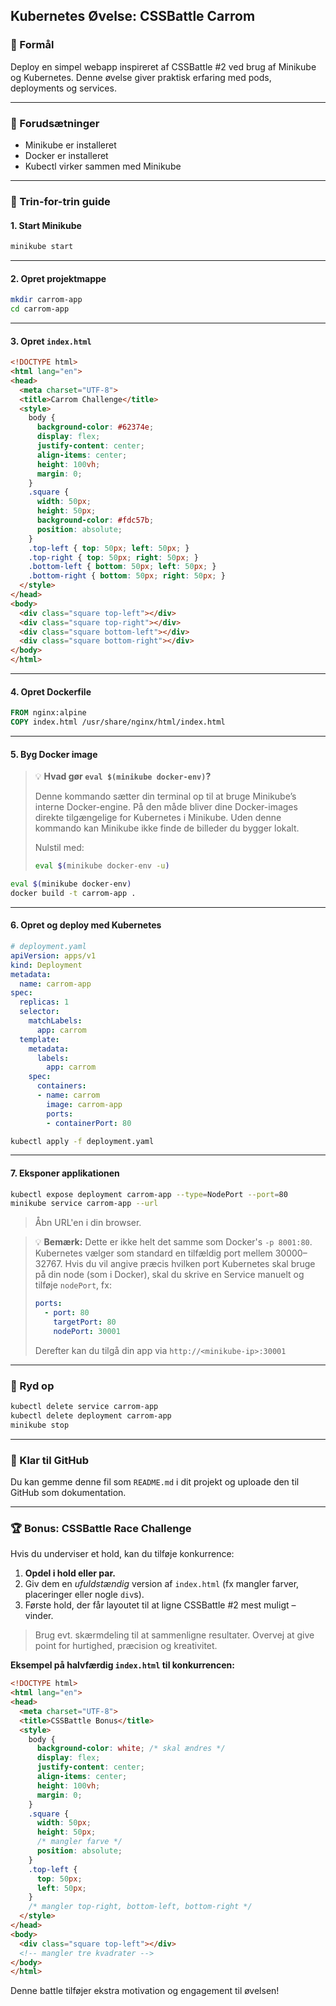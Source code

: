 ## Kubernetes Øvelse: CSSBattle Carrom

### 🌟 Formål

Deploy en simpel webapp inspireret af CSSBattle #2 ved brug af Minikube og Kubernetes. 
Denne øvelse giver praktisk erfaring med pods, deployments og services.

---

### 🔧 Forudsætninger

- Minikube er installeret
- Docker er installeret
- Kubectl virker sammen med Minikube

---

### 🔧 Trin-for-trin guide

#### 1. Start Minikube
```bash
minikube start
```

---

#### 2. Opret projektmappe
```bash
mkdir carrom-app
cd carrom-app
```

---

#### 3. Opret `index.html`
```html
<!DOCTYPE html>
<html lang="en">
<head>
  <meta charset="UTF-8">
  <title>Carrom Challenge</title>
  <style>
    body {
      background-color: #62374e;
      display: flex;
      justify-content: center;
      align-items: center;
      height: 100vh;
      margin: 0;
    }
    .square {
      width: 50px;
      height: 50px;
      background-color: #fdc57b;
      position: absolute;
    }
    .top-left { top: 50px; left: 50px; }
    .top-right { top: 50px; right: 50px; }
    .bottom-left { bottom: 50px; left: 50px; }
    .bottom-right { bottom: 50px; right: 50px; }
  </style>
</head>
<body>
  <div class="square top-left"></div>
  <div class="square top-right"></div>
  <div class="square bottom-left"></div>
  <div class="square bottom-right"></div>
</body>
</html>
```

---

#### 4. Opret Dockerfile
```Dockerfile
FROM nginx:alpine
COPY index.html /usr/share/nginx/html/index.html
```

---

#### 5. Byg Docker image

> 💡 **Hvad gør `eval $(minikube docker-env)`?**
>
> Denne kommando sætter din terminal op til at bruge Minikube’s interne Docker-engine. På den måde bliver dine Docker-images direkte tilgængelige for Kubernetes i Minikube. Uden denne kommando kan Minikube ikke finde de billeder du bygger lokalt.
>
> Nulstil med:
> ```bash
> eval $(minikube docker-env -u)
> ```

```bash
eval $(minikube docker-env)
docker build -t carrom-app .
```

---

#### 6. Opret og deploy med Kubernetes
```yaml
# deployment.yaml
apiVersion: apps/v1
kind: Deployment
metadata:
  name: carrom-app
spec:
  replicas: 1
  selector:
    matchLabels:
      app: carrom
  template:
    metadata:
      labels:
        app: carrom
    spec:
      containers:
      - name: carrom
        image: carrom-app
        ports:
        - containerPort: 80
```

```bash
kubectl apply -f deployment.yaml
```

---

#### 7. Eksponer applikationen
```bash
kubectl expose deployment carrom-app --type=NodePort --port=80
minikube service carrom-app --url
```
> Åbn URL'en i din browser.

> 💡 **Bemærk:** Dette er ikke helt det samme som Docker's `-p 8001:80`. Kubernetes vælger som standard en tilfældig port mellem 30000–32767. 
> Hvis du vil angive præcis hvilken port Kubernetes skal bruge på din node (som i Docker), skal du skrive en Service manuelt og tilføje `nodePort`, fx:
> ```yaml
> ports:
>   - port: 80
>     targetPort: 80
>     nodePort: 30001
> ```
> Derefter kan du tilgå din app via `http://<minikube-ip>:30001`

---

### 🧽 Ryd op
```bash
kubectl delete service carrom-app
kubectl delete deployment carrom-app
minikube stop
```

---

### 🚀 Klar til GitHub

Du kan gemme denne fil som `README.md` i dit projekt og uploade den til GitHub som dokumentation.

---

### 🏆 Bonus: CSSBattle Race Challenge

Hvis du underviser et hold, kan du tilføje konkurrence:

1. **Opdel i hold eller par.**
2. Giv dem en *ufuldstændig* version af `index.html` (fx mangler farver, placeringer eller nogle `div`s).
3. Første hold, der får layoutet til at ligne CSSBattle #2 mest muligt – vinder.

> Brug evt. skærmdeling til at sammenligne resultater.
> Overvej at give point for hurtighed, præcision og kreativitet.

**Eksempel på halvfærdig `index.html` til konkurrencen:**

```html
<!DOCTYPE html>
<html lang="en">
<head>
  <meta charset="UTF-8">
  <title>CSSBattle Bonus</title>
  <style>
    body {
      background-color: white; /* skal ændres */
      display: flex;
      justify-content: center;
      align-items: center;
      height: 100vh;
      margin: 0;
    }
    .square {
      width: 50px;
      height: 50px;
      /* mangler farve */
      position: absolute;
    }
    .top-left {
      top: 50px;
      left: 50px;
    }
    /* mangler top-right, bottom-left, bottom-right */
  </style>
</head>
<body>
  <div class="square top-left"></div>
  <!-- mangler tre kvadrater -->
</body>
</html>
```

Denne battle tilføjer ekstra motivation og engagement til øvelsen!

